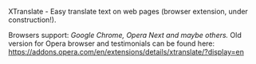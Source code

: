 XTranslate - Easy translate text on web pages (browser extension, under construction!).

Browsers support: *Google Chrome, Opera Next and maybe others.*
Old version for Opera browser and testimonials can be found here:  https://addons.opera.com/en/extensions/details/xtranslate/?display=en
